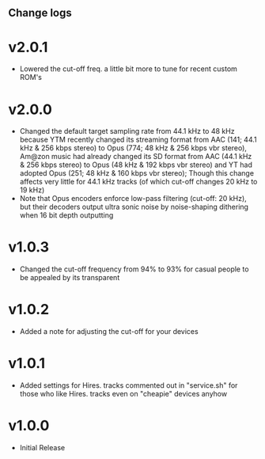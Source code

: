 ## Change logs

# v2.0.1
* Lowered the cut-off freq. a little bit more to tune for recent custom ROM's

# v2.0.0
* Changed the default target sampling rate from 44.1 kHz to 48 kHz because YTM recently changed its streaming format from AAC (141; 44.1 kHz & 256 kbps stereo) to Opus (774; 48 kHz & 256 kbps vbr stereo), Am@zon music had already changed its SD format from AAC (44.1 kHz & 256 kbps stereo) to Opus (48 kHz & 192 kbps vbr stereo) and YT had adopted Opus (251; 48 kHz & 160 kbps vbr stereo); Though this change affects very little for 44.1 kHz tracks (of which cut-off changes 20 kHz to 19 kHz)
* Note that Opus encoders enforce low-pass filtering (cut-off: 20 kHz), but their decoders output ultra sonic noise by noise-shaping dithering when 16 bit depth outputting

# v1.0.3
* Changed the cut-off frequency from 94% to 93% for casual people to be appealed by its transparent

# v1.0.2
* Added a note for adjusting the cut-off for your devices

# v1.0.1
* Added settings for Hires. tracks commented out in "service.sh" for those who like Hires. tracks even on "cheapie" devices anyhow

# v1.0.0
* Initial Release

##
